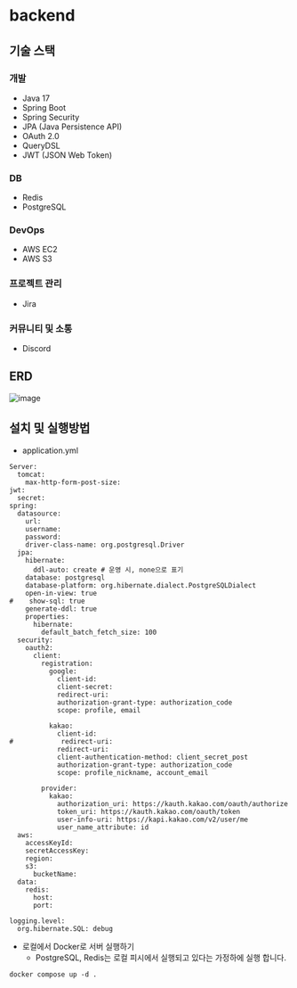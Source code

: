# backend


## 기술 스택

### 개발

- Java 17
- Spring Boot
- Spring Security
- JPA (Java Persistence API)
- OAuth 2.0
- QueryDSL
- JWT (JSON Web Token)

### DB
- Redis
- PostgreSQL

### DevOps

- AWS EC2
- AWS S3

### 프로젝트 관리

- Jira

### 커뮤니티 및 소통

- Discord


## ERD
![image](https://github.com/user-attachments/assets/171359f3-f848-4c7b-afe3-94966e08b3af)

## 설치 및 실행방법

- application.yml
```
Server:
  tomcat:
    max-http-form-post-size: 
jwt:
  secret:
spring:
  datasource:
    url: 
    username: 
    password: 
    driver-class-name: org.postgresql.Driver
  jpa:
    hibernate:
      ddl-auto: create # 운영 시, none으로 표기
    database: postgresql
    database-platform: org.hibernate.dialect.PostgreSQLDialect
    open-in-view: true
#    show-sql: true
    generate-ddl: true
    properties:
      hibernate:
        default_batch_fetch_size: 100
  security:
    oauth2:
      client:
        registration:
          google:
            client-id: 
            client-secret: 
            redirect-uri: 
            authorization-grant-type: authorization_code
            scope: profile, email

          kakao:
            client-id: 
#            redirect-uri: 
            redirect-uri: 
            client-authentication-method: client_secret_post
            authorization-grant-type: authorization_code
            scope: profile_nickname, account_email

        provider:
          kakao:
            authorization_uri: https://kauth.kakao.com/oauth/authorize
            token_uri: https://kauth.kakao.com/oauth/token
            user-info-uri: https://kapi.kakao.com/v2/user/me
            user_name_attribute: id
  aws:
    accessKeyId: 
    secretAccessKey: 
    region: 
    s3:
      bucketName: 
  data:
    redis:
      host: 
      port: 

logging.level:
  org.hibernate.SQL: debug
```

- 로컬에서 Docker로 서버 실행하기
  - PostgreSQL, Redis는 로컬 피시에서 실행되고 있다는 가정하에 실행 합니다.
```
docker compose up -d .
```
